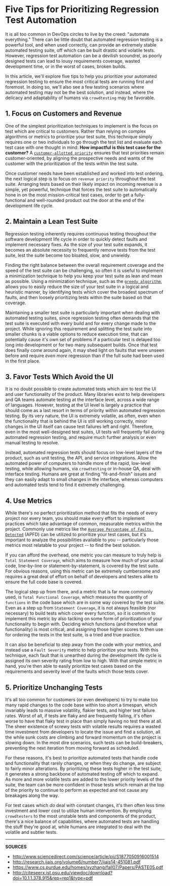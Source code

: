 # Five Tips for Prioritizing Regression Test Automation

It is all too common in DevOps circles to live by the creed: "automate everything."  There can be little doubt that automated regression testing is a powerful tool, and when used correctly, can provide an extremely stable automated testing suite, off which can be built drastic and volatile tests.  However, regression test automation can be a devilish scoundrel, as poorly designed tests can lead to lousy requirements coverage, wasted development time, or in the worst of cases, broken builds.

In this article, we'll explore five tips to help you prioritize your automated regression testing to ensure the most critical tests are running first and foremost.  In doing so, we'll also see a few testing scenarios where automated testing may not be the best solution, and instead, where the delicacy and adaptability of humans via `crowdtesting` may be favorable.

## 1. Focus on Customers and Revenue

One of the simplest prioritization techniques to implement is the focus on test which are critical to customers.  Rather than relying on complex algorithms or metrics to prioritize your test suite, this technique simply requires one or two individuals to go through the test list and evaluate each test case with one thought in mind: __How impactful is this test case for the customer?__  A [`customer-allotted priority`] ensures that test priorities remain customer-oriented, by aligning the prospective needs and wants of the customer with the prioritization of the tests within the test suite.

Once customer needs have been established and worked into test ordering, the next logical step is to focus on `revenue priority` throughout the test suite.  Arranging tests based on their likely impact on incoming revenue is a simple, yet powerful, technique that forces the test suite to automatically hone in on the most mission-critical test cases, order to get a fully-functional and well-rounded product out the door at the end of the development life cycle.

## 2. Maintain a Lean Test Suite

Regression testing inherently requires continuous testing throughout the software development life cycle in order to quickly detect faults and implement necessary fixes.  As the size of your test suite expands, it becomes an absolute necessity to frequently remove tests from the test suite, lest the suite become too bloated, slow, and unwieldy.

Finding the right balance between the overall requirement coverage and the speed of the test suite can be challenging, so often it is useful to implement a minimization technique to help you keep your test suite as lean and mean as possible.  Using a minimization technique, such as the [`greedy algorithm`], allows you to easily reduce the size of your test suite in a logical and heuristic manner, by identifying tests which cover the broadest spectrum of faults, and then loosely prioritizing tests within the suite based on that coverage.

Maintaining a smaller test suite is particularly important when dealing with automated testing suites, since regression testing often demands that the test suite is executed with every build and for every change made to the project.  While ignoring this requirement and splitting the test suite into smaller chunks is a viable options to reduce execution time, that can potentially cause it's own set of problems if a particular test is delayed too long into development or for two many subsequent builds.  Once that test does finally come around again, it may shed light on faults that were unseen before and require _even more_ regression than if the full suite had been used in the first place.

## 3. Favor Tests Which Avoid the UI

It is no doubt possible to create automated tests which aim to test the UI and user functionality of the product.  Many libraries exist to help developers and QA teams automate testing at the interface level, across a wide range of languages.  However, testing at the UI level is largely a practice that should come as a last resort in terms of priority within automated regression testing.  By its very nature, the UI is extremely volatile, as often, even when the functionality that is behind the UI is still working correctly, minor changes in the UI itself can cause test failures left and right.  Therefore, even in the most well-designed test suites, UI tests will frequently fail during automated regression testing, and require much further analysis or even manual testing to resolve.

Instead, automated regression tests should focus on low-level layers of the product, such as unit testing, the API, and service integrations.  Allow the automated power of computers to handle more of the rapid, low-level testing, while allowing humans, via `crowdtesting` or in-house QA, deal with interface testing.  Humans are great at finding "fit-and-finish" issues and they can easily adapt to small changes in the interface, whereas computers and automated tests tend to find it extremely challenging.

## 4. Use Metrics

While there's no perfect prioritization method that fits the needs of every project nor every team, you should make every effort to implement practices which take advantage of common, measurable metrics within the project.  Commonly use metrics like the [`Average Percentage of Faults Detected`] (APFD) can be utilized to prioritize your test cases, but it's important to analyze the possibilities available to you -- particularly those metrics most relatable to your project -- to find the best solution.

If you can afford the overhead, one metric you can measure to truly help is `Total Statement Coverage`, which aims to measure how much of your actual code, line-by-line or statement-by-statement, is covered by the test suite.  For obvious reasons, using this metric can be extremely cumbersome and requires a great deal of effort on behalf of developers and testers alike to ensure the full code base is covered.

The logical step up from there, and a metric that is far more commonly used, is `Total Functional Coverage`, which measures the quantity of `functions` in the code base which are in some way covered by the test suite.  Even as a step up from `Statement Coverage`, it is not always feasible (nor necessary) to build tests which cover every function, so it is common to implement this metric by also tacking on some form of prioritization of your functionality to begin with.  Deciding which functions (and therefore what functionality) is most critical, and assigning those higher scores to then use for ordering the tests in the test suite, is a tried and true practice.

It can also be beneficial to step away from the code with your metrics, and instead use a `Fault Severity` metric to help prioritize your tests.  With this technique, each fault that is unearthed during the development life cycle is assigned its own severity rating from low to high.  With that simple metric in hand, you're then able to easily prioritize test cases based on the requirements and severity level of the faults which those tests cover.

## 5. Prioritize Unchanging Tests

It's all too common for customers (or even developers) to try to make too many rapid changes to the code base within too short a timespan, which invariably leads to massive volatility, flakier tests, and higher test failure rates.  Worst of all, if tests are flaky and are frequently failing, it's often worse to have that flaky test in place than simply having no test there at all.  The sheer existence of screwy tests with volatile results requires a wasted time investment from developers to locate the issue and find a solution, all the while sunk costs are climbing and forward momentum on the project is slowing down.  In the most dire scenarios, such tests can be build-breakers, preventing the next iteration from moving forward as scheduled.

For these reasons, it's best to prioritize automated tests that handle code and functionality that rarely changes, or when they do change, are subject to fairly minor alterations.  By prioritizing these tests higher in the test suite, it generates a strong backbone of automated testing off which to expand.  As more and more volatile tests are added to the lower priority levels of the suite, the team can be more confident in those tests which remain at the top of the priority to continue to perform as expected and not cause any breakages along the way.

For test cases which _do_ deal with constant changes, it's then often less time investment and lower cost to utilize human intervention.  By employing `crowdtesters` to the most unstable tests and components of the product, there's a nice balance of capabilities, where automated tests are handling the stuff they're good at, while humans are integrated to deal with the volatile and subtler tests.

[`greedy algorithm`]: https://www.cs.purdue.edu/homes/xyzhang/fall07/Papers/PASTE05.pdf
[`Average Percentage of Faults Detected`]: http://citeseerx.ist.psu.edu/viewdoc/download?doi=10.1.1.378.915&rep=rep1&type=pdf
[`customer-allotted priority`]: http://research.ijais.org/volume6/number7/ijais14-451081.pdf

---

__SOURCES__

- http://www.sciencedirect.com/science/article/pii/S1877050916001514
- http://research.ijais.org/volume6/number7/ijais14-451081.pdf
- https://www.cs.purdue.edu/homes/xyzhang/fall07/Papers/PASTE05.pdf
- http://citeseerx.ist.psu.edu/viewdoc/download?doi=10.1.1.378.915&rep=rep1&type=pdf
